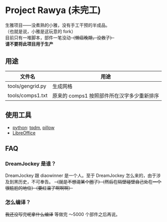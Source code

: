 # Project Rawya (未完工)
生雅项目——没煮熟的小雅，没有手工干预的半成品。  
（也就是说，小雅是这玩意的 fork）  
目前只有一堆脚本，部件一笔没动~~（懒癌晚期，没救了）~~  
**请不要将此项目用于生产**
## 用途
|文件名|用途|
|-|-|
|tools/gengrid.py|生成网格|
|tools/comps1.txt|原来的 comps1 按照部件所在汉字多少重新排序|
## 使用工具
* [python](https://python.org): [tqdm](https://tqdm.github.io), [pillow](https://github.com/python-pillow/Pillow)
* [LibreOffice](https://www.libreoffice.org/)
## FAQ
### DreamJockey 是谁？
DreamJockey 跟 diaowinner 是一个人。至于 DreamJockey 怎么来的，由于涉及到黑历史，不可奉告。
~~（就是不想混某个圈了）（然后在隔壁碰壁自己处在一个很尴尬的地位）（要红温了啊啊啊）~~
### 怎么编译？
~~我还没写完呢拿什么编译~~
等做完 ～5000 个部件之后再说。